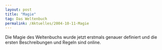 ```yaml
---
layout: post
title: "Magie"
tag: Das Weltenbuch
permalink: /Aktuelles/2004-10-11-Magie
---
```


Die Magie des Weltenbuchs wurde jetzt erstmals genauer definiert und die ersten Beschreibungen und Regeln sind online.


